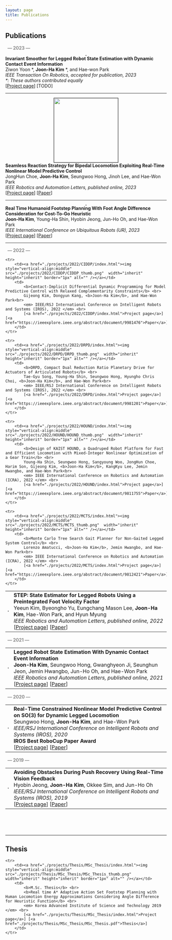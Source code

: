 ```yaml
---
layout: page
title: Publications
---
```

<h2>Publications</h2>
<p style="color:#898989;"><b> &nbsp; &mdash; 2023 &mdash; </b></p>

<div style="text-align:center;">
    <a href="./projects/2023/InvariantSmoother/index.html">
        <img style="vertical-align:middle" src="./projects/2023/InvariantSmoother/InvariantSmoother_thumb.png" width="inherit" height="inherit" border="1px" alt="" />
    </a>
</div>

<div>
    <b>Invariant Smoother for Legged Robot State Estimation with Dynamic Contact Event Information</b> <br> 
    Ziwon Yoon *, <b>Joon-Ha Kim</b> *, and Hae-won Park<br>
    <em> IEEE Transaction On Robotics, accepted for publication, 2023 </em> <br> 
    <em> *: These authors contributed equally </em> <br> 
    [<a href="./projects/2023/InvariantSmoother/index.html">Project page</a>] [TODO]
</div>

<hr>

<div style="text-align:center;">
<a href="./projects/2023/HumanoidNMPC/index.html"><img style="vertical-align:middle" src="./projects/2023/HumanoidNMPC/HumanoidNMPC_thumb.png"  width="200px" height="inherit" border="1px" alt="" /></a>
</div>

<div>
<b>Seamless Reaction Strategy for Bipedal Locomotion Exploiting Real-Time Nonlinear Model Predictive Control</b> <br> 
			JongHun Choe, <b>Joon-Ha Kim</b>, Seungwoo Hong, Jinoh Lee, and Hae-Won Park<br> 
			<em> IEEE Robotics and Automation Letters, published online, 2023 </em> <br> 
			[<a href="./projects/2023/HumanoidNMPC/index.html">Project page</a>] [<a href="https://ieeexplore.ieee.org/document/10168974">Paper</a>]
</div>

<hr>

<div style="text-align:center;">
<a href="./projects/2023/FootstepPlanning/index.html"><img style="vertical-align:middle" src="./projects/2023/FootstepPlanning/FootstepPlanning_thumb.png"  width="inherit" height="inherit" border="1px" alt="" /></a>
</div>

<div>
<b>Real Time Humanoid Footstep Planning With Foot Angle Difference Consideration for Cost-To-Go Heuristic</b> <br> 
			<b>Joon-Ha Kim</b>, Young-Ha Shin, Hyobin Jeong, Jun-Ho Oh, and Hae-Won Park<br> 
			<em> IEEE International Conference on Ubiquitous Robots (UR), 2023 </em> <br> 
			[<a href="./projects/2023/FootstepPlanning/index.html">Project page</a>] [<a href="https://ieeexplore.ieee.org/abstract/document/10202504">Paper</a>]
</div>

<hr>


<p style="color:#898989;"><b> &nbsp; &mdash; 2022 &mdash; </b></p>
<table border="0" cellpadding="3" cellspacing="10">

	<tr>
		<td><a href="./projects/2022/CIDDP/index.html"><img style="vertical-align:middle" src="./projects/2022/CIDDP/CIDDP_thumb.png"  width="inherit" height="inherit" border="1px" alt="" /></a></td>
		<td>
			<b>Contact-Implicit Differential Dynamic Programming for Model Predictive Control with Relaxed Complementarity Constraints</b> <br> 
			Gijeong Kim, Dongyun Kang, <b>Joon-Ha Kim</b>, and Hae-Won Park<br> 
			<em> IEEE/RSJ International Conference on Intelligent Robots and Systems (IROS), 2022 </em> <br> 
			[<a href="./projects/2022/CIDDP/index.html">Project page</a>] [<a href="https://ieeexplore.ieee.org/abstract/document/9981476">Paper</a>]
		</td>
	</tr>

	<tr>
		<td><a href="./projects/2022/DRPD/index.html"><img style="vertical-align:middle" src="./projects/2022/DRPD/DRPD_thumb.png"  width="inherit" height="inherit" border="1px" alt="" /></a></td>
		<td>
			<b>DRPD, Compact Dual Reduction Ratio Planetary Drive for Actuators of Articulated Robots</b> <br> 
			Tae-Gyu Song, Young-Ha Shin, Seungwoo Hong, Hyungho Chris Choi, <b>Joon-Ha Kim</b>, and Hae-Won Park<br> 
			<em> IEEE/RSJ International Conference on Intelligent Robots and Systems (IROS), 2022 </em> <br> 
			[<a href="./projects/2022/DRPD/index.html">Project page</a>] [<a href="https://ieeexplore.ieee.org/abstract/document/9981201">Paper</a>]
		</td>
	</tr>

	<tr>
		<td><a href="./projects/2022/HOUND/index.html"><img style="vertical-align:middle" src="./projects/2022/HOUND/HOUND_thumb.png"  width="inherit" height="inherit" border="1px" alt="" /></a></td>
		<td>
			<b>Design of KAIST HOUND, a Quadruped Robot Platform for Fast and Efficient Locomotion with Mixed-Integer Nonlinear Optimization of a Gear Train</b> <br> 
			Young-Ha Shin, Seungwoo Hong, Sangyoung Woo, JongHun Choe, Harim Son, Gijeong Kim, <b>Joon-Ha Kim</b>, KangKyu Lee, Jemin Hwangbo, and Hae-Won Park<br> 
			<em> IEEE International Conference on Robotics and Automation (ICRA), 2022 </em> <br> 
			[<a href="./projects/2022/HOUND/index.html">Project page</a>] [<a href="https://ieeexplore.ieee.org/abstract/document/9811755">Paper</a>]
		</td>
	</tr>

	<tr>
		<td><a href="./projects/2022/MCTS/index.html"><img style="vertical-align:middle" src="./projects/2022/MCTS/MCTS_thumb.png"  width="inherit" height="inherit" border="1px" alt="" /></a></td>
		<td>
			<b>Monte Carlo Tree Search Gait Planner for Non-Gaited Legged System Control</b> <br> 
			Lorenzo Amatucci, <b>Joon-Ha Kim</b>, Jemin Hwangbo, and Hae-Won Park<br> 
			<em> IEEE International Conference on Robotics and Automation (ICRA), 2022 </em> <br> 
			[<a href="./projects/2022/MCTS/index.html">Project page</a>] [<a href="https://ieeexplore.ieee.org/abstract/document/9812421">Paper</a>]
		</td>
	</tr>

<tr>
		<td><a href="./projects/2022/STEP/index.html"><img style="vertical-align:middle" src="./projects/2022/STEP/STEP_thumb.png"  width="inherit" height="inherit" border="1px" alt="" /></a></td>
		<td>
			<b>STEP: State Estimator for Legged Robots Using a Preintegrated Foot Velocity Factor</b> <br> 
			Yeeun Kim, Byeongho Yu, Eungchang Mason Lee, <b>Joon-Ha Kim</b>, Hae-Won Park, and Hyun Myung<br> 
			<em> IEEE Robotics and Automation Letters, published online, 2022 </em> <br> 
			[<a href="./projects/2022/STEP/index.html">Project page</a>] [<a href="https://ieeexplore.ieee.org/abstract/document/9712415">Paper</a>]
		</td>
	</tr>

</table>


<p style="color:#898989;"><b>&nbsp; &mdash; 2021 &mdash; </b></p>
<table border="0" cellpadding="3" cellspacing="10">

<tr>
		<td><a href="./projects/2021/StateEstimation_on_Dynamic_Contact/index.html"><img style="vertical-align:middle" src="./projects/2021/StateEstimation_on_Dynamic_Contact/StateEstimation_on_Dynamic_Contact_thumb.png"  width="inherit" height="inherit" border="1px" alt="" /></a></td>
		<td>
			<b>Legged Robot State Estimation With Dynamic Contact Event Information</b> <br> 
			<b>Joon-Ha Kim</b>, Seungwoo Hong, Gwanghyeon Ji, Seunghun Jeon, Jemin Hwangbo, Jun-Ho Oh, and Hae-Won Park<br> 
			<em> IEEE Robotics and Automation Letters, published online, 2021 </em> <br> 
			[<a href="./projects/2021/StateEstimation_on_Dynamic_Contact/index.html">Project page</a>] [<a href="https://ieeexplore.ieee.org/abstract/document/9468900">Paper</a>]
		</td>
	</tr>

</table>

<p style="color:#898989;"><b>&nbsp; &mdash; 2020 &mdash; </b></p>
<table border="0" cellpadding="3" cellspacing="10">

<tr>
		<td><a href="./projects/2020/NMPCSO3/index.html"><img style="vertical-align:middle" src="./projects/2020/NMPCSO3/NMPCSO3_thumb.png"  width="inherit" height="inherit" border="1px" alt="" /></a></td>
		<td>
			<b>Real-Time Constrained Nonlinear Model Predictive Control on SO(3) for Dynamic Legged Locomotion</b> <br> 
			Seungwoo Hong, <b>Joon-Ha Kim</b>, and Hae-Won Park<br> 
			<em> IEEE/RSJ International Conference on Intelligent Robots and Systems (IROS), 2020 </em> <br>
            <b>IROS Best RoboCup Paper Award</b> <br>
			[<a href="./projects/2020/NMPCSO3/index.html">Project page</a>] [<a href="https://ieeexplore.ieee.org/abstract/document/9341447">Paper</a>]
		</td>
	</tr>

</table>

<p style="color:#898989;"><b>&nbsp; &mdash; 2019 &mdash; </b></p>
<table border="0" cellpadding="3" cellspacing="10">

<tr>
		<td><a href="./projects/2019/Humanoid_RealTimeVisionFeedback/index.html"><img style="vertical-align:middle" src="./projects/2019/Humanoid_RealTimeVisionFeedback/Humanoid_RealTimeVisionFeedback_thumb.png"  width="inherit" height="inherit" border="1px" alt="" /></a></td>
		<td>
			<b>Avoiding Obstacles During Push Recovery Using Real-Time Vision Feedback</b> <br> 
			Hyobin Jeong, <b>Joon-Ha Kim</b>, Okkee Sim, and Jun-Ho Oh<br> 
			<em> IEEE/RSJ International Conference on Intelligent Robots and Systems (IROS), 2019 </em> <br> 
			[<a href="./projects/2019/Humanoid_RealTimeVisionFeedback/index.html">Project page</a>] [<a href="https://ieeexplore.ieee.org/document/8968009">Paper</a>]
		</td>
	</tr>

</table>

[comment]: <> (<p style="color:#898989;"><b>&nbsp; &mdash; 2018 &mdash; </b></p>)

[comment]: <> (<table border="0" cellpadding="3" cellspacing="10">)

[comment]: <> (</table>)

<br><br><br>

<hr>

<h2>Thesis</h2>

<table border="0" cellpadding="3" cellspacing="10">

	<tr>
		<td><a href="./projects/Thesis/MSc_Thesis/index.html"><img style="vertical-align:middle" src="./projects/Thesis/MSc_Thesis/MSc_Thesis_thumb.png"  width="inherit" height="inherit" border="1px" alt="" /></a></td>
		<td>
			<b>M.Sc. Thesis</b> <br> 
			<b>Real time A* Adaptive Action Set Footstep Planning with Human Locomotion Energy Approximations Considering Angle Difference for Heuristic Function</b> <br> 
			<em> Korea Advanced Institute of Science and Technology 2019 </em> <br> 
			[<a href="./projects/Thesis/MSc_Thesis/index.html">Project page</a>] [<a href="./projects/Thesis/MSc_Thesis/MSc_Thesis.pdf">Thesis</a>]
		</td>
	</tr>
</table>
